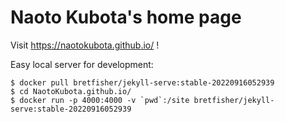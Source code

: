 # Naoto Kubota's home page

Visit https://naotokubota.github.io/ !


Easy local server for development:
```
$ docker pull bretfisher/jekyll-serve:stable-20220916052939
$ cd NaotoKubota.github.io/
$ docker run -p 4000:4000 -v `pwd`:/site bretfisher/jekyll-serve:stable-20220916052939
```
